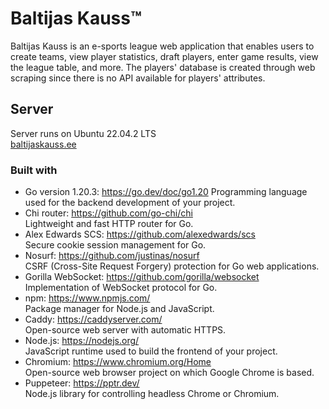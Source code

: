 # Baltijas Kauss™

Baltijas Kauss is an e-sports league web application that enables users to create teams, view player statistics, draft players, enter game results, view the league table, and more. The players' database is created through web scraping since there is no API available for players' attributes.

## Server
Server runs on Ubuntu 22.04.2 LTS  
[baltijaskauss.ee](https://www.baltijaskauss.ee)

### Built with
- Go version 1.20.3: https://go.dev/doc/go1.20
Programming language used for the backend development of your project.
- Chi router: https://github.com/go-chi/chi  
Lightweight and fast HTTP router for Go.
- Alex Edwards SCS: https://github.com/alexedwards/scs  
Secure cookie session management for Go.
- Nosurf: https://github.com/justinas/nosurf  
CSRF (Cross-Site Request Forgery) protection for Go web applications.
- Gorilla WebSocket: https://github.com/gorilla/websocket  
Implementation of WebSocket protocol for Go.
- npm: https://www.npmjs.com/  
Package manager for Node.js and JavaScript.
- Caddy: https://caddyserver.com/  
Open-source web server with automatic HTTPS.
- Node.js: https://nodejs.org/  
JavaScript runtime used to build the frontend of your project.
- Chromium: https://www.chromium.org/Home  
Open-source web browser project on which Google Chrome is based.
- Puppeteer: https://pptr.dev/  
Node.js library for controlling headless Chrome or Chromium.